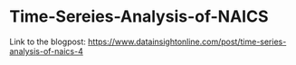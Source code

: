 # Time-Sereies-Analysis-of-NAICS

Link to the blogpost: https://www.datainsightonline.com/post/time-series-analysis-of-naics-4
